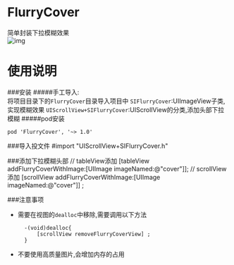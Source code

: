 # FlurryCover
简单封装下拉模糊效果  
![img](screenshot.gif)

使用说明
=======
###安装
#####手工导入:  
将项目目录下的`FlurryCover`目录导入项目中
`SIFlurryCover`:UIImageView子类,实现模糊效果
`UIScrollView+SIFlurryCover`:UIScrollView的分类,添加头部下拉模糊
#####pod安装

	pod 'FlurryCover', '~> 1.0'
	
###导入投文件
	#import "UIScrollView+SIFlurryCover.h"
	
###添加下拉模糊头部
	// tableView添加
	[tableView addFlurryCoverWithImage:[UIImage imageNamed:@"cover"]];
	// scrollView添加
	[scrollView addFlurryCoverWithImage:[UIImage imageNamed:@"cover"]] ;
	
###注意事项
* 需要在视图的`dealloc`中移除,需要调用以下方法

		-(void)dealloc{
    		[scrollView removeFlurryCoverView] ;
		}
* 不要使用高质量图片,会增加内存的占用


